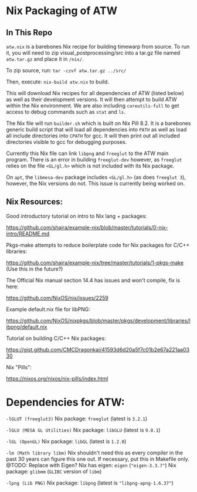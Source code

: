 # Nix Packaging of ATW

## In This Repo

`atw.nix` is a barebones Nix recipe for building timewarp from source. To 
run it, you will need to zip visual_postprocessing/src into a tar.gz file
named `atw.tar.gz` and place it in `/nix/`.

To zip source, run: `tar -czvf atw.tar.gz ../src/`

Then, execute: `nix-build atw.nix` to build.

This will download Nix recipes for all dependencies of ATW (listed below)
as well as their development versions. It will then attempt to build ATW 
within the Nix environment. We are also including `coreutils-full` to 
get access to debug commands such as `stat` and `ls`.

The Nix file will run `builder.sh` which is built on Nix Pill 8.2. 
It is a barebones generic build script that will load all dependencies 
into `PATH` as well as load all include directories into `CPATH` for gcc. 
It will then print out all included directories visible to gcc for
debugging purposes.

Currently this Nix file can link `libpng` and `freeglut` to the ATW
main program. There is an error in building `freeglut-dev` however, as
`freeglut` relies on the file `<GL/gl.h>` which is not included with its
Nix package. 

On `apt`, the `libmesa-dev` package includes `<GL/gl.h>` 
(as does `freeglut 3`), however, the Nix versions do not. This issue
is currently being worked on.

## Nix Resources:
Good introductory tutorial on intro to Nix lang + packages:

https://github.com/shajra/example-nix/blob/master/tutorials/0-nix-intro/README.md

Pkgs-make attempts to reduce boilerplate code for Nix packages for C/C++ libraries:

https://github.com/shajra/example-nix/tree/master/tutorials/1-pkgs-make
(Use this in the future?)

The Official Nix manual section 14.4 has issues and won't compile, fix is here:

https://github.com/NixOS/nix/issues/2259

Example default.nix file for libPNG:

https://github.com/NixOS/nixpkgs/blob/master/pkgs/development/libraries/libpng/default.nix

Tutorial on building C/C++ Nix packages:

https://gist.github.com/CMCDragonkai/41593d6d20a5f7c01b2e67a221aa0330

Nix "Pills":

https://nixos.org/nixos/nix-pills/index.html

# Dependencies for ATW:

`-lGLUT (freeglut3)`
Nix package: `freeglut` (latest is `3.2.1`)

`-lGLU (MESA GL Utilities)`
Nix package: `libGLU` (latest is `9.0.1`)

`-lGL (OpenGL)`
Nix package: `libGL` (latest is `1.2.0`)

`-lm (Math library libm)`
Nix shouldn't need this as every compiler in the past 30 years can figure this one out.
If necessary, put this in Makefile only.
@TODO: Replace with Eigen?
Nix has eigen: `eigen` (`"eigen-3.3.7"`)
Nix package: `glibmm` (`GLIBC` version of `libm`)

`-lpng (Lib PNG)`
Nix package: `libpng` (latest is `"libpng-apng-1.6.37"`)
